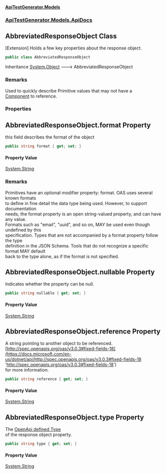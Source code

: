 #### [ApiTestGenerator.Models](ApiTestGenerator.Models.md 'ApiTestGenerator.Models')
### [ApiTestGenerator.Models.ApiDocs](ApiTestGenerator.Models.md#ApiTestGenerator.Models.ApiDocs 'ApiTestGenerator.Models.ApiDocs')

## AbbreviatedResponseObject Class

[Extension] Holds a few key properties about the response object.

```csharp
public class AbbreviatedResponseObject
```

Inheritance [System.Object](https://docs.microsoft.com/en-us/dotnet/api/System.Object 'System.Object') &#129106; AbbreviatedResponseObject

### Remarks
Used to quickly describe Primitive values that may not have a   
[Component](Component.md 'ApiTestGenerator.Models.ApiDocs.Component') to reference.
### Properties

<a name='ApiTestGenerator.Models.ApiDocs.AbbreviatedResponseObject.format'></a>

## AbbreviatedResponseObject.format Property

this field describes the format of the object

```csharp
public string format { get; set; }
```

#### Property Value
[System.String](https://docs.microsoft.com/en-us/dotnet/api/System.String 'System.String')

### Remarks
Primitives have an optional modifier property: format. OAS uses several known formats   
to define in fine detail the data type being used. However, to support documentation   
needs, the format property is an open string-valued property, and can have any value.   
Formats such as "email", "uuid", and so on, MAY be used even though undefined by this   
specification. Types that are not accompanied by a format property follow the type   
definition in the JSON Schema. Tools that do not recognize a specific format MAY default   
back to the type alone, as if the format is not specified.

<a name='ApiTestGenerator.Models.ApiDocs.AbbreviatedResponseObject.nullable'></a>

## AbbreviatedResponseObject.nullable Property

Indicates whether the property can be null.

```csharp
public string nullable { get; set; }
```

#### Property Value
[System.String](https://docs.microsoft.com/en-us/dotnet/api/System.String 'System.String')

<a name='ApiTestGenerator.Models.ApiDocs.AbbreviatedResponseObject.reference'></a>

## AbbreviatedResponseObject.reference Property

A string pointing to another object to be referenced.  
[http://spec.openapis.org/oas/v3.0.3#fixed-fields-18](https://docs.microsoft.com/en-us/dotnet/api/http://spec.openapis.org/oas/v3.0.3#fixed-fields-18 'http://spec.openapis.org/oas/v3.0.3#fixed-fields-18')   
for more information.

```csharp
public string reference { get; set; }
```

#### Property Value
[System.String](https://docs.microsoft.com/en-us/dotnet/api/System.String 'System.String')

<a name='ApiTestGenerator.Models.ApiDocs.AbbreviatedResponseObject.type'></a>

## AbbreviatedResponseObject.type Property

The [OpenApi defined Type](https://docs.microsoft.com/en-us/dotnet/api/http://spec.openapis.org/oas/v3.0.3#data-types 'http://spec.openapis.org/oas/v3.0.3#data-types')   
of the response object property.

```csharp
public string type { get; set; }
```

#### Property Value
[System.String](https://docs.microsoft.com/en-us/dotnet/api/System.String 'System.String')